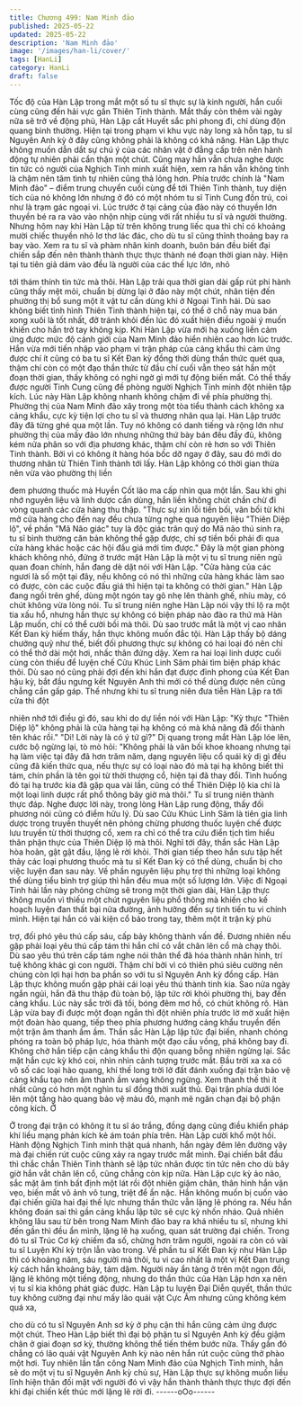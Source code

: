 ```yaml
---
title: Chương 499: Nam Minh đảo
published: 2025-05-22
updated: 2025-05-22
description: 'Nam Minh đảo'
image: '/images/han-li/cover/'
tags: [HanLi]
category: HanLi
draft: false
---
```


Tốc độ của Hàn Lập trong mắt một số tu sĩ thực sự là kinh người,
hắn cuối cùng cũng đến hải vực gần Thiên Tinh thành.
Mắt thấy còn thêm vài ngày nữa sẽ trở về động phủ, Hàn Lập cất
Huyết sắc phi phong đi, chỉ dùng độn quang bình thường.
Hiện tại trong phạm vi khu vực này long xà hỗn tạp, tu sĩ Nguyên
Anh kỳ ở đây cũng không phải là không có khả năng.
Hàn Lập thực không muốn dẫn dắt sự chú ý của các nhân vật ở
đẳng cấp trên nên hành động tự nhiên phải cẩn thận một chút.
Cũng may hắn vẫn chưa nghe được tin tức có người của Nghịch
Tinh minh xuất hiện, xem ra hắn vẫn không tính là chậm nên tâm
tình tự nhiên cũng thả lỏng hơn.
Phía trước chính là "Nam Minh đảo" – điểm trung chuyển cuối
cùng để tới Thiên Tinh thành, tuy diện tích của nó không lớn
nhưng ở đó có một nhóm tu sĩ Tinh Cung đồn trú, coi như là trạm
gác ngoại vi.
Lúc trước ở tại cảng của đảo này có thuyền lớn thuyền bé ra ra
vào vào nhộn nhịp cùng với rất nhiều tu sĩ và người thường.
Nhưng hôm nay khi Hàn Lập từ trên không trung liếc qua thì chỉ
có khoảng mười chiếc thuyền nhỏ lơ thơ lác đác, cho dù tu sĩ
cũng thỉnh thoảng bay ra bay vào.
Xem ra tu sĩ và phàm nhân kinh doanh, buôn bán đều biết đại
chiến sắp đến nên thành thành thực thực thành né đoạn thời gian
này.
Hiện tại tu tiên giả dám vào đều là người của các thế lực lớn, nhỏ

tới thám thính tin tức mà thôi.
Hàn Lập trải qua thời gian dài gấp rút phi hành cũng thấy mệt
mỏi, chuẩn bị dừng lại ở đảo này một chút, nhân tiện đến phường
thị bổ sung một ít vật tư cần dùng khi ở Ngoại Tinh hải.
Dù sao không biết tình hình Thiên Tinh thành hiện tại, có thể ở
chỗ này mua bán xong xuôi là tốt nhất, đỡ tránh khỏi đến lúc đó
xuất hiện điều ngoài ý muốn khiến cho hắn trở tay không kịp.
Khi Hàn Lập vừa mới hạ xuống liền cảm ứng được mức độ cảnh
giới của Nam Minh đảo hiển nhiên cao hơn lúc trước.
Hắn vừa mới tiến nhập vào phạm vi trận pháp của cảng khẩu thì
cảm ứng được chí ít cũng có ba tu sĩ Kết Đan kỳ đồng thời dùng
thần thức quét qua, thậm chí còn có một đạo thần thức từ đầu chí
cuối vẫn theo sát hắn một đoạn thời gian, thấy không có nghi ngờ
gì mới tự động biến mất.
Có thể thấy được người Tinh Cung cũng đề phòng người Nghịch
Tinh minh đột nhiên tập kích.
Lúc này Hàn Lập không nhanh không chậm đi về phía phường
thị.
Phường thị của Nam Minh đảo xây trong một tòa tiểu thành cách
không xa cảng khẩu, cực kỳ tiện lợi cho tu sĩ và thương nhân qua
lại.
Hàn Lập trước đây đã từng ghé qua một lần.
Tuy nó không có danh tiếng và rộng lớn như phường thị của mấy
đảo lớn nhưng những thứ bày bán đều đầy đủ, không kém nửa
phân so với địa phương khác, thậm chí còn rẻ hơn so với Thiên
Tinh thành.
Bởi vì có không ít hàng hóa bốc dỡ ngay ở đây, sau đó mới do
thương nhân từ Thiên Tinh thành tới lấy.
Hàn Lập không có thời gian thừa nên vừa vào phường thị liền

đem phương thuốc mà Huyền Cốt lão ma cấp nhìn qua một lần.
Sau khi ghi nhớ nguyên liệu và linh dược cần dùng, hắn liền
không chút chần chừ đi vòng quanh các cửa hàng thu thập.
"Thực sự xin lỗi tiền bối, vãn bối từ khi mở cửa hàng cho đến nay
đều chưa từng nghe qua nguyên liệu "Thiên Diệp lộ", về phần "Mã
Não giác" tuy là độc giác trân quý do Mã não thú sinh ra, tu sĩ
bình thường căn bản không thể gặp được, chỉ sợ tiền bối phải đi
qua cửa hàng khác hoặc các hội đấu giá mới tìm được."
Đây là một gian phòng khách không nhỏ, đứng ở trước mặt Hàn
Lập là một vị tu sĩ trung niên ngũ quan đoan chính, hắn đang dè
dặt nói với Hàn Lập.
"Cửa hàng của các ngươi là số một tại đây, nếu không có nó thì
những cửa hàng khác làm sao có được, còn các cuộc đấu giá thì
hiện tại ta không có thời gian." Hàn Lập đang ngồi trên ghế, dùng
một ngón tay gõ nhẹ lên thành ghế, nhíu mày, có chút không vừa
lòng nói.
Tu sĩ trung niên nghe Hàn Lập nói vậy thì lộ ra một tia xấu hổ,
nhưng hắn thực sự không có biện pháp nào đào ra thứ mà Hàn
Lập muốn, chỉ có thể cười bồi mà thôi.
Dù sao trước mắt là một vị cao nhân Kết Đan kỳ hiếm thấy, hắn
thực không muốn đắc tội.
Hàn Lập thấy bộ dáng chưởng quỹ như thế, biết đối phương thực
sự không có hai loại đó nên chỉ có thể thở dài một hơi, nhấc thân
đứng dậy.
Xem ra hai loại linh dược cuối cùng còn thiếu để luyện chế Cửu
Khúc Linh Sâm phải tìm biện pháp khác thôi.
Dù sao nó cũng phải đợi đến khi hắn đạt được đỉnh phong của
Kết Đan hậu kỳ, bắt đầu ngưng kết Nguyên Anh thì mới có thể
dùng được nên cũng chẳng cần gấp gáp.
Thế nhưng khi tu sĩ trung niên đưa tiễn Hàn Lập ra tới cửa thì đột

nhiên nhớ tới điều gì đó, sau khi do dự liền nói với Hàn Lập:
"Kỳ thực "Thiên Diệp lộ" không phải là cửa hàng tại hạ không có
mà khả năng đã đổi thành tên khác rồi."
"Di! Lời này là có ý tứ gì?" Dị quang trong mắt Hàn Lập lóe lên,
cước bộ ngừng lại, tò mò hỏi:
"Không phải là vãn bối khoe khoang nhưng tại hạ làm việc tại đây
đã hơn trăm năm, dạng nguyên liệu cổ quái kỳ dị gì đều cũng đã
kiến thức qua, nếu thực sự có loại nào đó mà tại hạ không biết thì
tám, chín phần là tên gọi từ thời thượng cổ, hiện tại đã thay đổi.
Tình huống đó tại hạ trước kia đã gặp qua vài lần, cũng có thể
Thiên Diệp lộ kia chỉ là một loại linh dược rất phổ thông bây giờ
mà thôi." Tu sĩ trung niên thành thực đáp.
Nghe được lời này, trong lòng Hàn Lập rung động, thấy đối
phương nói cũng có điểm hữu lý.
Dù sao Cửu Khúc Linh Sâm là tiên gia linh dược trong truyền
thuyết nên phỏng chừng phương thuốc luyện chế được lưu
truyền từ thời thượng cổ, xem ra chỉ có thể tra cứu điển tịch tìm
hiểu thân phận thực của Thiên Diệp lộ mà thôi.
Nghĩ tới đây, thần sắc Hàn Lập hòa hoãn, gật gật đầu, lặng lẽ rời
khỏi.
Thời gian tiếp theo hắn sưu tập hết thảy các loại phương thuốc
mà tu sĩ Kết Đan kỳ có thể dùng, chuẩn bị cho việc luyện đan sau
này.
Về phần nguyên liệu phụ trợ thì những loại không thể dùng tiểu
bình trợ giúp thì hắn đều mua một số lượng lớn.
Việc đi Ngoại Tinh hải lần này phỏng chừng sẽ trong một thời gian
dài, Hàn Lập thực không muốn vì thiếu một chút nguyên liệu phổ
thông mà khiến cho kế hoạch luyện đan thất bại nửa đường, ảnh
hưởng đến sự tinh tiến tu vi chính mình.
Hiện tại hắn có vài kiện cổ bảo trong tay, thêm một ít trận kỳ phù

trợ, đối phó yêu thú cấp sáu, cấp bảy không thành vấn đề. Đương
nhiên nếu gặp phải loại yêu thú cấp tám thì hắn chỉ có vắt chân
lên cổ mà chạy thôi.
Dù sao yêu thú trên cấp tám nghe nói thân thể đã hóa thành nhân
hình, trí tuệ không khác gì con người.
Thậm chí bởi vì có thiên phú siêu cường nên chúng còn lợi hại
hơn ba phần so với tu sĩ Nguyên Anh kỳ đồng cấp.
Hàn Lập thực không muốn gặp phải cái loại yêu thú thành tinh
kia.
Sao nửa ngày ngắn ngủi, hắn đã thu thập đủ toàn bộ, lập tức rời
khỏi phường thị, bay đến cảng khẩu.
Lúc này sắc trời đã tối, bóng đêm mơ hồ, có chút không rõ.
Hàn Lập vừa bay đi được một đoạn ngắn thì đột nhiên phía trước
lờ mờ xuất hiện một đoàn hào quang, tiếp theo phía phương
hướng cảng khẩu truyền đến một trận âm thanh ầm ầm.
Thần sắc Hàn Lập lập tức đại biến, nhanh chóng phóng ra toàn
bộ pháp lực, hóa thành một đạo cầu vồng, phá không bay đi.
Không chờ hắn tiếp cận cảng khẩu thì độn quang bỗng nhiên
ngừng lại.
Sắc mặt hắn cực kỳ khó coi, nhìn nhìn cảnh tượng trước mắt.
Bầu trời xa xa có vô số các loại hào quang, khí thế long trời lở đất
đánh xuống đại trận bảo vệ cảng khẩu tạo nên âm thanh ầm vang
không ngừng.
Xem thanh thế thì ít nhất cũng có hơn một nghìn tu sĩ đồng thời
xuất thủ.
Đại trận phía dưới lóe lên một tầng hào quang bảo vệ màu đỏ,
mạnh mẽ ngăn chạn đại bộ phận công kích.
Ở

Ở trong đại trận có không ít tu sĩ áo trắng, đồng dạng cũng điều
khiển pháp khí liều mạng phản kích kẻ ám toán phía trên.
Hàn Lập cười khổ một hồi.
Hành động Nghịch Tinh minh thật quá nhanh, hắn ngày đêm lên
đường vậy mà đại chiến rút cuộc cũng xảy ra ngay trước mắt
mình.
Đại chiến bắt đầu thì chắc chắn Thiên Tinh thành sẽ lập tức nhân
được tin tức nên cho dù bây giờ hắn vắt chân lên cổ, cũng chẳng
còn kịp nữa.
Hàn Lập cực kỳ ảo não, sắc mặt âm tình bất định một lát rồi đột
nhiên giậm chân, thân hình hắn vặn vẹo, biến mất vô ảnh vô tung,
triệt để ẩn nặc.
Hắn không muốn bị cuốn vào đại chiến giữa hai đại thế lực nhưng
thần thức vẫn lặng lẽ phóng ra.
Nếu hắn không đoán sai thì gần cảng khẩu lập tức sẽ cực kỳ
nhốn nháo.
Quả nhiên không lâu sau từ bên trong Nam Minh đảo bay ra khá
nhiều tu sĩ, nhưng khi đến gần thì đều ẩn mình, lặng lẽ hạ xuống,
quan sát trường đại chiến.
Trong đó tu sĩ Trúc Cơ kỳ chiếm đa số, chừng hơn trăm người,
ngoài ra còn có vài tu sĩ Luyện Khí kỳ trộn lẫn vào trong.
Về phần tu sĩ Kết Đan kỳ như Hàn Lập thì có khoảng năm, sáu
người mà thôi, tu vi cao nhất là một vị Kết Đan trung kỳ cách hắn
khoảng bảy, tám dặm.
Người này ẩn tàng ở trên một ngọn đồi, lặng lẽ không một tiếng
động, nhưng do thần thức của Hàn Lập hơn xa nên vị tu sĩ kia
không phát giác được.
Hàn Lập tu luyện Đại Diễn quyết, thần thức tuy không cường đại
như mấy lão quái vật Cực Âm nhưng cũng không kém quá xa,

cho dù có tu sĩ Nguyên Anh sơ kỳ ở phụ cận thì hắn cũng cảm
ứng được một chút.
Theo Hàn Lập biết thì đại bộ phận tu sĩ Nguyên Anh kỳ đều giậm
chân ở giai đoạn sơ kỳ, thường không thể tiến thêm bước nữa.
Thấy gần đó chẳng có lão quái vật Nguyên Anh kỳ nào nên hắn
rút cuộc cũng thở phào một hơi.
Tuy nhiên lần tấn công Nam Minh đảo của Nghịch Tinh minh, hẳn
sẽ do một vị tu sĩ Nguyên Anh kỳ chủ sự, Hàn Lập thực sự không
muốn liều lĩnh hiện thân đối mặt với người đó vì vậy hắn thành
thành thực thực đợi đến khi đại chiến kết thúc mới lặng lẽ rời đi.
------oOo------
